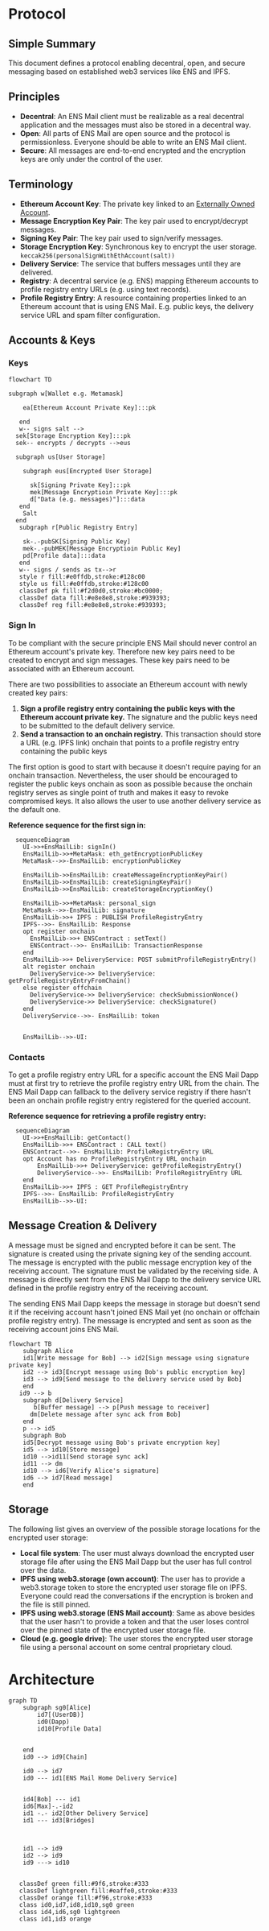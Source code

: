 # Protocol
## Simple Summary
This document defines a protocol enabling decentral, open, and secure messaging based on established web3 services like ENS and IPFS.

## Principles 
* **Decentral**: An ENS Mail client must be realizable as a real decentral application and the messages must also be stored in a decentral way. 
* **Open**: All parts of ENS Mail are open source and the protocol is permissionless. Everyone should be able to write an ENS Mail client.
* **Secure**: All messages are end-to-end encrypted and the encryption keys are only under the control of the user. 

## Terminology
* **Ethereum Account Key**: The private key linked to an [Externally Owned Account](https://ethereum.org/en/whitepaper/#ethereum-accounts).
* **Message Encryption Key Pair**: The key pair used to encrypt/decrypt messages.
* **Signing Key Pair**: The key pair used to sign/verify messages.
* **Storage Encryption Key**: Synchronous key to encrypt the user storage.  `keccak256(personalSignWithEthAccount(salt))`
* **Delivery Service**: The service that buffers messages until they are delivered.
* **Registry**: A decentral service (e.g. ENS) mapping Ethereum accounts to profile registry entry URLs (e.g. using text records). 
* **Profile Registry Entry**: A resource containing properties linked to an Ethereum account that is using ENS Mail. E.g. public keys, the delivery service URL and spam filter configuration.

## Accounts & Keys
### Keys
```mermaid
flowchart TD

subgraph w[Wallet e.g. Metamask]
    
    ea[Ethereum Account Private Key]:::pk
    
   end
   w-- signs salt -->
  sek[Storage Encryption Key]:::pk
  sek-- encrypts / decrypts -->eus

  subgraph us[User Storage]
   
    subgraph eus[Encrypted User Storage]
    
      sk[Signing Private Key]:::pk
      mek[Message Encryptioin Private Key]:::pk
      d["Data (e.g. messages)"]:::data
   end
    Salt
  end
   subgraph r[Public Registry Entry]
    
    sk-.-pubSK[Signing Public Key]
    mek-.-pubMEK[Message Encryptioin Public Key]
    pd[Profile data]:::data
   end
   w-- signs / sends as tx-->r
   style r fill:#e0ffdb,stroke:#128c00
   style us fill:#e0ffdb,stroke:#128c00
   classDef pk fill:#f2d0d0,stroke:#bc0000;
   classDef data fill:#e8e8e8,stroke:#939393;
   classDef reg fill:#e8e8e8,stroke:#939393;
```

### Sign In 
To be compliant with the secure principle ENS Mail should never control an Ethereum account's private key. Therefore new key pairs need to be created to encrypt and sign messages. These key pairs need to be associated with an Ethereum account. 

There are two possibilities to associate an Ethereum account with newly created key pairs:

1. **Sign a profile registry entry containing the public keys with the Ethereum account private key.** The signature and the public keys need to be submitted to the default delivery service. 
2. **Send a transaction to an onchain registry.** This transaction should store a URL (e.g. IPFS link) onchain that points to a profile registry entry containing the public keys 

The first option is good to start with because it doesn't require paying for an onchain transaction. Nevertheless, the user should be encouraged to register the public keys onchain as soon as possible because the onchain registry serves as single point of truth and makes it easy to revoke compromised keys. It also allows the user to use another delivery service as the default one.

**Reference sequence for the first sign in:**
```mermaid
  sequenceDiagram
    UI->>+EnsMailLib: signIn()
    EnsMailLib->>+MetaMask: eth_getEncryptionPublicKey
    MetaMask-->>-EnsMailLib: encryptionPublicKey

    EnsMailLib->>EnsMailLib: createMessageEncryptionKeyPair()
    EnsMailLib->>EnsMailLib: createSigningKeyPair()
    EnsMailLib->>EnsMailLib: createStorageEncryptionKey()
  
    EnsMailLib->>+MetaMask: personal_sign
    MetaMask-->>-EnsMailLib: signature
    EnsMailLib->>+ IPFS : PUBLISH ProfileRegistryEntry
    IPFS-->>- EnsMailLib: Response
    opt register onchain
      EnsMailLib->>+ ENSContract : setText()
      ENSContract-->>- EnsMailLib: TransactionResponse
    end
    EnsMailLib->>+ DeliveryService: POST submitProfileRegistryEntry()
    alt register onchain
      DeliveryService->> DeliveryService: getProfileRegistryEntryFromChain()
    else register offchain
      DeliveryService->> DeliveryService: checkSubmissionNonce()
      DeliveryService->> DeliveryService: checkSignature()
    end
    DeliveryService-->>- EnsMailLib: token


    EnsMailLib-->>-UI: 
```

### Contacts
To get a profile registry entry URL for a specific account the ENS Mail Dapp must at first try to retrieve the profile registry entry URL from the chain. The ENS Mail Dapp can fallback to the delivery service registry if there hasn't been an onchain profile registry entry registered for the queried account. 

**Reference sequence for retrieving a profile registry entry:**
```mermaid
  sequenceDiagram
    UI->>+EnsMailLib: getContact()
    EnsMailLib->>+ ENSContract : CALL text()
    ENSContract-->>- EnsMailLib: ProfileRegistryEntry URL
    opt Account has no ProfileRegistryEntry URL onchain
        EnsMailLib->>+ DeliveryService: getProfileRegistryEntry()
        DeliveryService-->>- EnsMailLib: ProfileRegistryEntry URL
    end
    EnsMailLib->>+ IPFS : GET ProfileRegistryEntry
    IPFS-->>- EnsMailLib: ProfileRegistryEntry
    EnsMailLib-->>-UI: 
```

## Message Creation & Delivery
A message must be signed and encrypted before it can be sent. The signature is created using the private signing key of the sending account. The message is encrypted with the public message encryption key of the receiving account. The signature must be validated by the receiving side. A message is directly sent from the ENS Mail Dapp to the delivery service URL defined in the profile registry entry of the receiving account. 

The sending ENS Mail Dapp keeps the message in storage but doesn't send it if the receiving account hasn't joined ENS Mail yet (no onchain or offchain profile registry entry). The message is encrypted and sent as soon as the receiving account joins ENS Mail.

```mermaid
flowchart TB
    subgraph Alice
    id1[Write message for Bob] --> id2[Sign message using signature private key]
    id2 --> id3[Encrypt message using Bob's public encryption key]
    id3 --> id9[Send message to the delivery service used by Bob]
    end
   id9 --> b
    subgraph d[Delivery Service]
       b[Buffer message] --> p[Push message to receiver]
      dm[Delete message after sync ack from Bob]
    end
    p --> id5
    subgraph Bob
    id5[Decrypt message using Bob's private encryption key]
    id5 --> id10[Store message]
    id10 -->id11[Send storage sync ack]
    id11 --> dm
    id10 --> id6[Verify Alice's signature]
    id6 --> id7[Read message]
    end
```

## Storage
The following list gives an overview of the possible storage locations for the encrypted user storage: 
* **Local file system**: The user must always download the encrypted user storage file after using the ENS Mail Dapp but the user has full control over the data.  
* **IPFS using web3.storage (own account)**: The user has to provide a web3.storage token to store the encrypted user storage file on IPFS. Everyone could read the conversations if the encryption is broken and the file is still pinned.
 * **IPFS using web3.storage (ENS Mail account)**:  Same as above besides that the user hasn't to provide a token and that the user loses control over the pinned state of the encrypted user storage file. 
 * **Cloud (e.g. google drive)**: The user stores the encrypted user storage file using a personal account on some central proprietary cloud.



# Architecture 
```mermaid
graph TD
    subgraph sg0[Alice]
        id7[(UserDB)]
        id0(Dapp)
        id10[Profile Data]
        
        
    end
    id0 --> id9[Chain]
    
    id0 --> id7
    id0 --- id1[ENS Mail Home Delivery Service] 


    id4[Bob] --- id1
    id6[Max]-.-id2
    id1 -.- id2[Other Delivery Service] 
    id1 --- id3[Bridges] 
   
   

    id1 --> id9
    id2 --> id9
    id9 ---> id10
     

   classDef green fill:#9f6,stroke:#333
   classDef lightgreen fill:#eaffe0,stroke:#333
   classDef orange fill:#f96,stroke:#333
   class id0,id7,id8,id10,sg0 green
   class id4,id6,sg0 lightgreen
   class id1,id3 orange
```